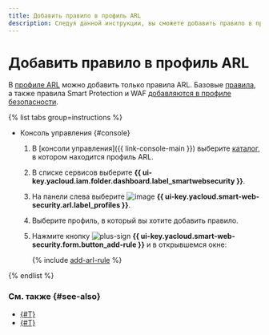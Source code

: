 ```yaml
---
title: Добавить правило в профиль ARL
description: Следуя данной инструкции, вы сможете добавить правило в профиль ARL.
---
```


# Добавить правило в профиль ARL

В [профиле ARL](../concepts/arl.md) можно добавить только правила ARL. Базовые [правила](../concepts/rules.md), а также правила Smart Protection и WAF [добавляются в профиле безопасности](rule-add.md).

{% list tabs group=instructions %}

- Консоль управления {#console}

  1. В [консоли управления]({{ link-console-main }}) выберите [каталог](../../resource-manager/concepts/resources-hierarchy.md#folder), в котором находится профиль ARL.
  1. В списке сервисов выберите **{{ ui-key.yacloud.iam.folder.dashboard.label_smartwebsecurity }}**.
  1. На панели слева выберите ![image](../../_assets/smartwebsecurity/arl.svg) **{{ ui-key.yacloud.smart-web-security.arl.label_profiles }}**.
  1. Выберите профиль, в который вы хотите добавить правило.
  1. Нажмите кнопку ![plus-sign](../../_assets/console-icons/plus.svg) **{{ ui-key.yacloud.smart-web-security.form.button_add-rule }}** и в открывшемся окне:

      {% include [add-arl-rule](../../_includes/smartwebsecurity/add-arl-rule.md) %}

{% endlist %}

### См. также {#see-also}

* [{#T}](rule-update.md)
* [{#T}](rule-delete.md)
